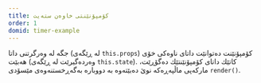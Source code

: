 ```yaml
---
title: كۆمپۆنێنتی خاوه‌ن سته‌یت
order: 1
domid: timer-example
---
```


جگه‌ له‌ وه‌رگرتنی داتا (له‌ ڕێگه‌ی `this.props`) كۆمپۆنێنت ده‌توانێت داتای ناوه‌كی خۆی هه‌بێت (وه‌رده‌گیرێت له‌ ڕێگه‌ی `this.state`). كاتێك داتای كۆمپۆنێنتێك ده‌گۆڕێت، ماركه‌پی ماڵپه‌ڕه‌كه‌ نوێ ده‌بێته‌وه‌ به‌ دووباره‌ به‌گه‌ڕخستنه‌وه‌ی مێسۆدی `render()`. 